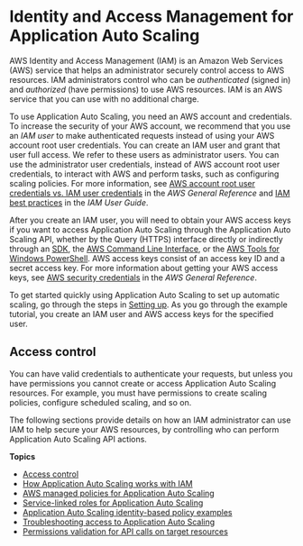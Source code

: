 # Identity and Access Management for Application Auto Scaling<a name="auth-and-access-control"></a>



AWS Identity and Access Management \(IAM\) is an Amazon Web Services \(AWS\) service that helps an administrator securely control access to AWS resources\. IAM administrators control who can be *authenticated* \(signed in\) and *authorized* \(have permissions\) to use AWS resources\. IAM is an AWS service that you can use with no additional charge\. 

To use Application Auto Scaling, you need an AWS account and credentials\. To increase the security of your AWS account, we recommend that you use an *IAM user* to make authenticated requests instead of using your AWS account root user credentials\. You can create an IAM user and grant that user full access\. We refer to these users as administrator users\. You can use the administrator user credentials, instead of AWS account root user credentials, to interact with AWS and perform tasks, such as configuring scaling policies\. For more information, see [AWS account root user credentials vs\. IAM user credentials](https://docs.aws.amazon.com/general/latest/gr/root-vs-iam.html) in the *AWS General Reference* and [IAM best practices](https://docs.aws.amazon.com/IAM/latest/UserGuide/best-practices.html) in the *IAM User Guide*\. 

After you create an IAM user, you will need to obtain your AWS access keys if you want to access Application Auto Scaling through the Application Auto Scaling API, whether by the Query \(HTTPS\) interface directly or indirectly through an [SDK](https://aws.amazon.com/tools/), the [AWS Command Line Interface](https://aws.amazon.com/cli/), or the [AWS Tools for Windows PowerShell](https://aws.amazon.com/powershell/)\. AWS access keys consist of an access key ID and a secret access key\. For more information about getting your AWS access keys, see [AWS security credentials](https://docs.aws.amazon.com/general/latest/gr/aws-security-credentials.html) in the *AWS General Reference*\.

To get started quickly using Application Auto Scaling to set up automatic scaling, go through the steps in [Setting up](setting-up.md)\. As you go through the example tutorial, you create an IAM user and AWS access keys for the specified user\.

## Access control<a name="access-control"></a>

You can have valid credentials to authenticate your requests, but unless you have permissions you cannot create or access Application Auto Scaling resources\. For example, you must have permissions to create scaling policies, configure scheduled scaling, and so on\. 

The following sections provide details on how an IAM administrator can use IAM to help secure your AWS resources, by controlling who can perform Application Auto Scaling API actions\. 

**Topics**
+ [Access control](#access-control)
+ [How Application Auto Scaling works with IAM](security_iam_service-with-iam.md)
+ [AWS managed policies for Application Auto Scaling](security-iam-awsmanpol.md)
+ [Service\-linked roles for Application Auto Scaling](application-auto-scaling-service-linked-roles.md)
+ [Application Auto Scaling identity\-based policy examples](security_iam_id-based-policy-examples.md)
+ [Troubleshooting access to Application Auto Scaling](security_iam_troubleshoot.md)
+ [Permissions validation for API calls on target resources](security_iam_permission_validation.md)